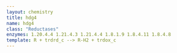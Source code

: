```yaml
---
layout: chemistry
title: hdg4
name: hdg4
class: "Reductases"
enzymes: 1.20.4.4 1.21.4.3 1.21.4.4 1.8.1.9 1.8.4.11 1.8.4.8
template: R + trdrd_c --> R-H2 + trdox_c 
---
```

 

